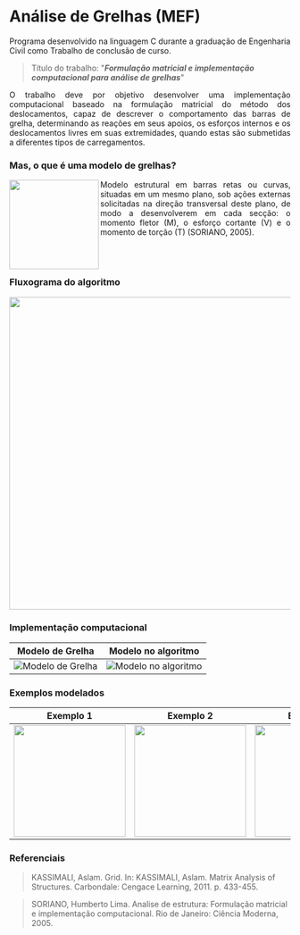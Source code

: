 # Análise de Grelhas (MEF)
Programa desenvolvido na linguagem C durante a graduação de Engenharia Civil como Trabalho de conclusão de curso. 

> Título do trabalho: "**_Formulação matricial e implementação computacional para análise de grelhas_**"
 
<p align="justify"> O trabalho deve por objetivo desenvolver uma implementação computacional baseado na formulação matricial do método dos deslocamentos, capaz de descrever o comportamento das barras de grelha, determinando as reações em seus apoios, os esforços internos e os deslocamentos livres em suas extremidades, quando estas são submetidas a diferentes tipos de carregamentos. </p>

### Mas, o que é uma modelo de grelhas?

<img align = "left" src="https://user-images.githubusercontent.com/93450598/158017826-e9f21ef1-a996-40ac-9d45-8f317a874fa1.png" height = "160">

<p align="justify"> Modelo estrutural em barras retas ou curvas, situadas em um mesmo plano, sob ações externas solicitadas na direção transversal deste plano, de modo a desenvolverem em cada secção: o momento fletor (M), o esforço cortante (V) e o momento de torção (T) (SORIANO, 2005). </p>

<br/>
<br/>
 
### Fluxograma do algoritmo

<img src = "https://user-images.githubusercontent.com/93450598/158020388-535ce92e-09f4-4924-b196-174a87f3c0bc.png" height = "560">

### Implementação computacional

Modelo de Grelha | Modelo no algoritmo
:-: | :-:
![Modelo de Grelha](https://user-images.githubusercontent.com/93450598/158030850-8f7fe733-5022-4087-a8e8-362e654da5aa.png?h=100&w=200)|![Modelo no algoritmo](https://user-images.githubusercontent.com/93450598/158030906-dbb846ff-7e7c-48b7-9bae-0bfac9f49cb4.png?h=100&w=120)

### Exemplos modelados

Exemplo 1 | Exemplo 2 | Exemplo 3
:-: | :-: | :-:
<img src = "https://user-images.githubusercontent.com/93450598/158031333-c61d608a-dca3-4123-857c-e525aeacc4da.png" height = "200">| <img src = "https://user-images.githubusercontent.com/93450598/158031350-c671b765-71fb-48c5-96bd-3c7050c65d04.png" height = "200">| <img src = "https://user-images.githubusercontent.com/93450598/158031371-967faa09-27a9-4962-be3c-5021dd141cd5.png" height = "200">

### Referenciais

> KASSIMALI, Aslam. Grid. In: KASSIMALI, Aslam. Matrix Analysis of Structures. Carbondale: Cengace Learning, 2011. p. 433-455.

> SORIANO, Humberto Lima. Analise de estrutura: Formulação matricial e implementação computacional. Rio de Janeiro: Ciência Moderna, 2005.



